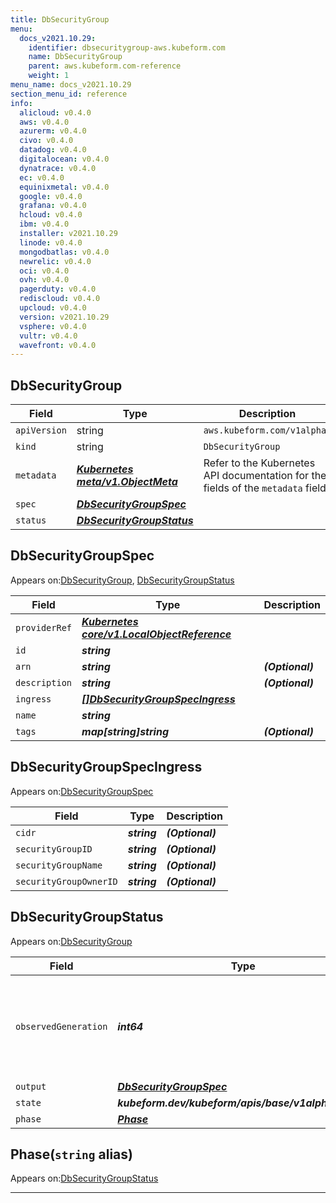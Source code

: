 ```yaml
---
title: DbSecurityGroup
menu:
  docs_v2021.10.29:
    identifier: dbsecuritygroup-aws.kubeform.com
    name: DbSecurityGroup
    parent: aws.kubeform.com-reference
    weight: 1
menu_name: docs_v2021.10.29
section_menu_id: reference
info:
  alicloud: v0.4.0
  aws: v0.4.0
  azurerm: v0.4.0
  civo: v0.4.0
  datadog: v0.4.0
  digitalocean: v0.4.0
  dynatrace: v0.4.0
  ec: v0.4.0
  equinixmetal: v0.4.0
  google: v0.4.0
  grafana: v0.4.0
  hcloud: v0.4.0
  ibm: v0.4.0
  installer: v2021.10.29
  linode: v0.4.0
  mongodbatlas: v0.4.0
  newrelic: v0.4.0
  oci: v0.4.0
  ovh: v0.4.0
  pagerduty: v0.4.0
  rediscloud: v0.4.0
  upcloud: v0.4.0
  version: v2021.10.29
  vsphere: v0.4.0
  vultr: v0.4.0
  wavefront: v0.4.0
---
```


## DbSecurityGroup
| Field | Type | Description |
| ------ | ----- | ----------- |
| `apiVersion` | string | `aws.kubeform.com/v1alpha1` |
|    `kind` | string | `DbSecurityGroup` |
| `metadata` | ***[Kubernetes meta/v1.ObjectMeta](https://v1-18.docs.kubernetes.io/docs/reference/generated/kubernetes-api/v1.18/#objectmeta-v1-meta)***|Refer to the Kubernetes API documentation for the fields of the `metadata` field.|
| `spec` | ***[DbSecurityGroupSpec](#dbsecuritygroupspec)***||
| `status` | ***[DbSecurityGroupStatus](#dbsecuritygroupstatus)***||
## DbSecurityGroupSpec

Appears on:[DbSecurityGroup](#dbsecuritygroup), [DbSecurityGroupStatus](#dbsecuritygroupstatus)

| Field | Type | Description |
| ------ | ----- | ----------- |
| `providerRef` | ***[Kubernetes core/v1.LocalObjectReference](https://v1-18.docs.kubernetes.io/docs/reference/generated/kubernetes-api/v1.18/#localobjectreference-v1-core)***||
| `id` | ***string***||
| `arn` | ***string***| ***(Optional)*** |
| `description` | ***string***| ***(Optional)*** |
| `ingress` | ***[[]DbSecurityGroupSpecIngress](#dbsecuritygroupspecingress)***||
| `name` | ***string***||
| `tags` | ***map[string]string***| ***(Optional)*** |
## DbSecurityGroupSpecIngress

Appears on:[DbSecurityGroupSpec](#dbsecuritygroupspec)

| Field | Type | Description |
| ------ | ----- | ----------- |
| `cidr` | ***string***| ***(Optional)*** |
| `securityGroupID` | ***string***| ***(Optional)*** |
| `securityGroupName` | ***string***| ***(Optional)*** |
| `securityGroupOwnerID` | ***string***| ***(Optional)*** |
## DbSecurityGroupStatus

Appears on:[DbSecurityGroup](#dbsecuritygroup)

| Field | Type | Description |
| ------ | ----- | ----------- |
| `observedGeneration` | ***int64***| ***(Optional)*** Resource generation, which is updated on mutation by the API Server.|
| `output` | ***[DbSecurityGroupSpec](#dbsecuritygroupspec)***| ***(Optional)*** |
| `state` | ***kubeform.dev/kubeform/apis/base/v1alpha1.State***| ***(Optional)*** |
| `phase` | ***[Phase](#phase)***| ***(Optional)*** |
## Phase(`string` alias)

Appears on:[DbSecurityGroupStatus](#dbsecuritygroupstatus)

---

